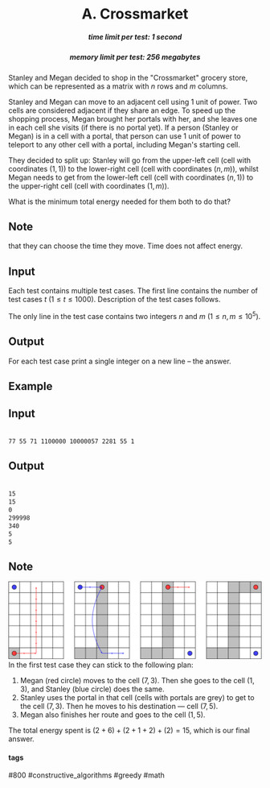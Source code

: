 <h1 style='text-align: center;'> A. Crossmarket</h1>

<h5 style='text-align: center;'>time limit per test: 1 second</h5>
<h5 style='text-align: center;'>memory limit per test: 256 megabytes</h5>

Stanley and Megan decided to shop in the "Crossmarket" grocery store, which can be represented as a matrix with $n$ rows and $m$ columns. 

Stanley and Megan can move to an adjacent cell using $1$ unit of power. Two cells are considered adjacent if they share an edge. To speed up the shopping process, Megan brought her portals with her, and she leaves one in each cell she visits (if there is no portal yet). If a person (Stanley or Megan) is in a cell with a portal, that person can use $1$ unit of power to teleport to any other cell with a portal, including Megan's starting cell.

They decided to split up: Stanley will go from the upper-left cell (cell with coordinates $(1, 1)$) to the lower-right cell (cell with coordinates $(n, m)$), whilst Megan needs to get from the lower-left cell (cell with coordinates $(n, 1)$) to the upper-right cell (cell with coordinates $(1, m)$).

What is the minimum total energy needed for them both to do that?

## Note

 that they can choose the time they move. Time does not affect energy.

## Input

Each test contains multiple test cases. The first line contains the number of test cases $t$ ($1 \le t \le 1000$). Description of the test cases follows.

The only line in the test case contains two integers $n$ and $m$ ($1 \le n, m \le 10^5$).

## Output

For each test case print a single integer on a new line – the answer.

## Example

## Input


```

77 55 71 1100000 10000057 2281 55 1
```
## Output


```

15
15
0
299998
340
5
5

```
## Note

 ![](images/e5872e9b009e502f2afc32237b1a5e59ed8d508a.png) In the first test case they can stick to the following plan: 

1. Megan (red circle) moves to the cell $(7, 3)$. Then she goes to the cell $(1, 3)$, and Stanley (blue circle) does the same.
2. Stanley uses the portal in that cell (cells with portals are grey) to get to the cell $(7, 3)$. Then he moves to his destination — cell $(7, 5)$.
3. Megan also finishes her route and goes to the cell $(1, 5)$.

The total energy spent is $(2 + 6) + (2 + 1 + 2) + (2)= 15$, which is our final answer.



#### tags 

#800 #constructive_algorithms #greedy #math 